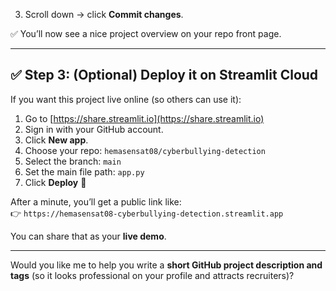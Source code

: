 3. Scroll down → click **Commit changes**.

✅ You’ll now see a nice project overview on your repo front page.

---

## ✅ Step 3: (Optional) Deploy it on Streamlit Cloud
If you want this project live online (so others can use it):

1. Go to [https://share.streamlit.io](https://share.streamlit.io)
2. Sign in with your GitHub account.
3. Click **New app**.
4. Choose your repo: `hemasensat08/cyberbullying-detection`
5. Select the branch: `main`
6. Set the main file path: `app.py`
7. Click **Deploy** 🚀  

After a minute, you’ll get a public link like:  
👉 `https://hemasensat08-cyberbullying-detection.streamlit.app`

You can share that as your **live demo**.

---

Would you like me to help you write a **short GitHub project description and tags** (so it looks professional on your profile and attracts recruiters)?
